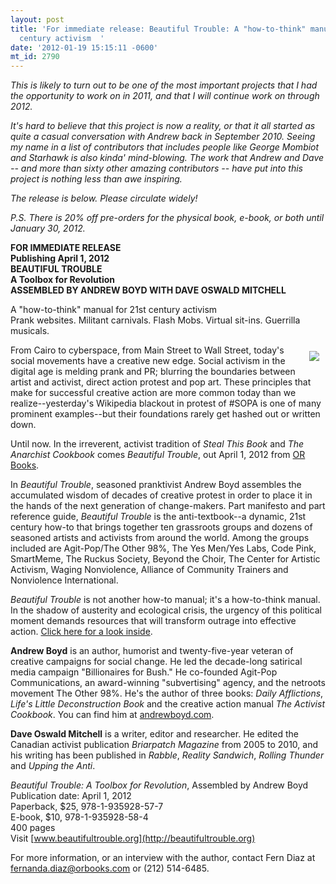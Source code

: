 ```yaml
---
layout: post
title: 'For immediate release: Beautiful Trouble: A "how-to-think" manual for 21st
  century activism  '
date: '2012-01-19 15:15:11 -0600'
mt_id: 2790
---
```

<i>This is likely to turn out to be one of the most important projects that I had the opportunity to work on in 2011, and that I will continue work on through 2012. 

It's hard to believe that this project is now a reality, or that it all started as quite a casual conversation with Andrew back in September 2010. Seeing my name in a list of contributors that includes people like George Mombiot and Starhawk is also kinda' mind-blowing. The work that Andrew and Dave -- and more than sixty other amazing contributors -- have put into this project is nothing less than awe inspiring.

The release is below. Please circulate widely!

P.S. There is 20% off pre-orders for the physical book, e-book, or both until January 30, 2012.</i>

<b>FOR IMMEDIATE RELEASE<br />
Publishing April 1, 2012<br />
BEAUTIFUL TROUBLE<br />
A Toolbox for Revolution<br />
ASSEMBLED BY ANDREW BOYD WITH DAVE OSWALD MITCHELL</b>

A "how-to-think" manual for 21st century activism<br />
Prank websites. Militant carnivals. Flash Mobs. Virtual sit-ins. Guerrilla musicals.
 
<a title="Get 20% off your Beautiful Trouble order until January 30, 2012!" href="http://www.orbooks.com/catalog/beautiful-trouble/"><img src="http://src.sencha.io/http://www.orbooks.com/mailing/BeautifulTrouble/img/Beautiful_Trouble-web.jpg" style="float: right;margin: 10px;" /></a>From Cairo to cyberspace, from Main Street to Wall Street, today's social movements have a creative new edge. Social activism in the digital age is melding prank and PR; blurring the boundaries between artist and activist, direct action protest and pop art. These principles that make for successful creative action are more common today than we realize--yesterday's Wikipedia blackout in protest of #SOPA is one of many prominent examples--but their foundations rarely get hashed out or written down.
 
Until now. In the irreverent, activist tradition of _Steal This Book_ and _The Anarchist Cookbook_ comes _Beautiful Trouble_, out April 1, 2012 from [OR Books](http://www.orbooks.com/catalog/beautiful-trouble/).
 
In _Beautiful Trouble_, seasoned pranktivist Andrew Boyd assembles the accumulated wisdom of decades of creative protest in order to place it in the hands of the next generation of change-makers. Part manifesto and part reference guide, _Beautiful Trouble_ is the anti-textbook--a dynamic, 21st century how-to that brings together ten grassroots groups and dozens of seasoned artists and activists from around the world. Among the groups included are Agit-Pop/The Other 98%, The Yes Men/Yes Labs, Code Pink, SmartMeme, The Ruckus Society, Beyond the Choir, The Center for Artistic Activism, Waging Nonviolence, Alliance of Community Trainers and Nonviolence International.

_Beautiful Trouble_ is not another how-to manual; it's a how-to-think manual. In the shadow of austerity and ecological crisis, the urgency of this political moment demands resources that will transform outrage into effective action. [Click here for a look inside](http://docs.google.com/viewer?url=http%3A%2F%2Fbeautifultrouble.org%2Fbeautiful_trouble_module_example.pdf).

**Andrew Boyd** is an author, humorist and twenty-five-year veteran of creative campaigns for social change. He led the decade-long satirical media campaign "Billionaires for Bush." He co-founded Agit-Pop Communications, an award-winning "subvertising" agency, and the netroots movement The Other 98%. He's the author of three books: _Daily Afflictions_, _Life's Little Deconstruction Book_ and the creative action manual _The Activist Cookbook_. You can find him at [andrewboyd.com](http://andrewboyd.com).

**Dave Oswald Mitchell** is a writer, editor and researcher. He edited the Canadian activist publication _Briarpatch Magazine_ from 2005 to 2010, and his writing has been published in _Rabble_, _Reality Sandwich_, _Rolling Thunder_ and _Upping the Anti_.

_Beautiful Trouble: A Toolbox for Revolution_, Assembled by Andrew Boyd<br />
Publication date: April 1, 2012<br />
Paperback, $25, 978-1-935928-57-7<br />
E-book, $10, 978-1-935928-58-4<br />
400 pages<br />
Visit  [www.beautifultrouble.org](http://beautifultrouble.org)

For more information, or an interview with the author, contact Fern Diaz at fernanda.diaz@orbooks.com or (212) 514-6485.

